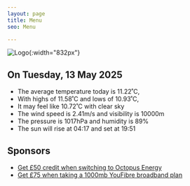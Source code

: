 ```yaml
---
layout: page
title: Menu
seo: Menu

---
```


![Logo](/images/logo.jpg){:width="832px"}

<!-- weather_marker starts -->
## On Tuesday, 13 May 2025

- The average temperature today is 11.22˚C,
- With highs of 11.58˚C and lows of 10.93˚C,
- It may feel like 10.72˚C with clear sky
- The wind speed is 2.41m/s and visibility is 10000m
- The pressure is 1017hPa and humidity is 89%
- The sun will rise at 04:17 and set at 19:51

<!-- weather_marker ends -->

## Sponsors

- [Get £50 credit when switching to Octopus Energy](https://bit.ly/3oD1nnS)
- [Get £75 when taking a 1000mb YouFibre broadband plan](https://aklam.io/91zWhU?)
